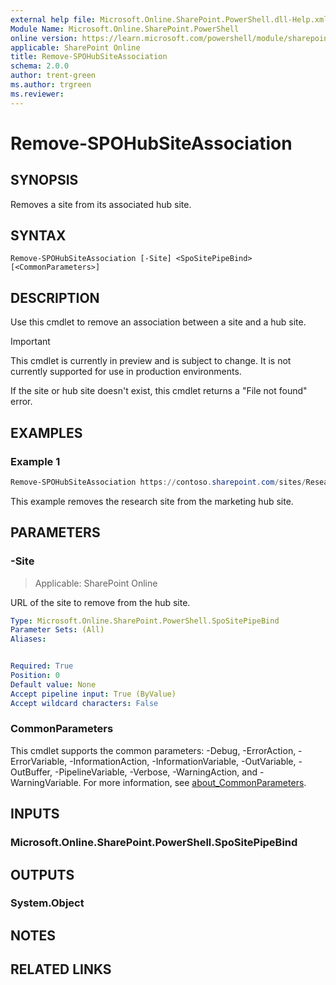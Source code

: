 ```yaml
---
external help file: Microsoft.Online.SharePoint.PowerShell.dll-Help.xml
Module Name: Microsoft.Online.SharePoint.PowerShell
online version: https://learn.microsoft.com/powershell/module/sharepoint-online/remove-spohubsiteassociation
applicable: SharePoint Online
title: Remove-SPOHubSiteAssociation
schema: 2.0.0
author: trent-green
ms.author: trgreen
ms.reviewer:
---
```


# Remove-SPOHubSiteAssociation

## SYNOPSIS

Removes a site from its associated hub site.

## SYNTAX

```
Remove-SPOHubSiteAssociation [-Site] <SpoSitePipeBind> [<CommonParameters>]
```

## DESCRIPTION

Use this cmdlet to remove an association between a site and a hub site.

> [!IMPORTANT]
> This cmdlet is currently in preview and is subject to change. It is not currently supported for use in production environments.

If the site or hub site doesn't exist, this cmdlet returns a "File not found" error.

## EXAMPLES

### Example 1

```powershell
Remove-SPOHubSiteAssociation https://contoso.sharepoint.com/sites/Research
```

This example removes the research site from the marketing hub site.

## PARAMETERS

### -Site

> Applicable: SharePoint Online

URL of the site to remove from the hub site.

```yaml
Type: Microsoft.Online.SharePoint.PowerShell.SpoSitePipeBind
Parameter Sets: (All)
Aliases:


Required: True
Position: 0
Default value: None
Accept pipeline input: True (ByValue)
Accept wildcard characters: False
```

### CommonParameters
This cmdlet supports the common parameters: -Debug, -ErrorAction, -ErrorVariable, -InformationAction, -InformationVariable, -OutVariable, -OutBuffer, -PipelineVariable, -Verbose, -WarningAction, and -WarningVariable. For more information, see [about_CommonParameters](https://go.microsoft.com/fwlink/?LinkID=113216).

## INPUTS

### Microsoft.Online.SharePoint.PowerShell.SpoSitePipeBind

## OUTPUTS

### System.Object

## NOTES

## RELATED LINKS
